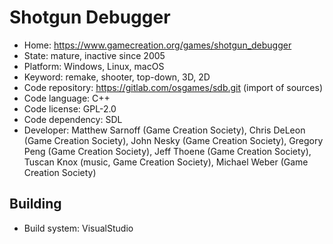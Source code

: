 # Shotgun Debugger

- Home: https://www.gamecreation.org/games/shotgun_debugger
- State: mature, inactive since 2005
- Platform: Windows, Linux, macOS
- Keyword: remake, shooter, top-down, 3D, 2D
- Code repository: https://gitlab.com/osgames/sdb.git (import of sources)
- Code language: C++
- Code license: GPL-2.0
- Code dependency: SDL
- Developer: Matthew Sarnoff (Game Creation Society), Chris DeLeon (Game Creation Society), John Nesky (Game Creation Society), Gregory Peng (Game Creation Society), Jeff Thoene (Game Creation Society), Tuscan Knox (music, Game Creation Society), Michael Weber (Game Creation Society)

## Building

- Build system: VisualStudio
